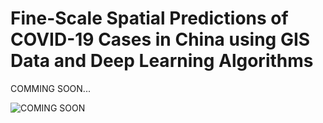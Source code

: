 # Fine-Scale Spatial Predictions of COVID-19 Cases in China using GIS Data and Deep Learning Algorithms

COMMING SOON...

![COMING SOON](https://media2.giphy.com/media/xT9KVmZwJl7fnigeAg/giphy.gif)
